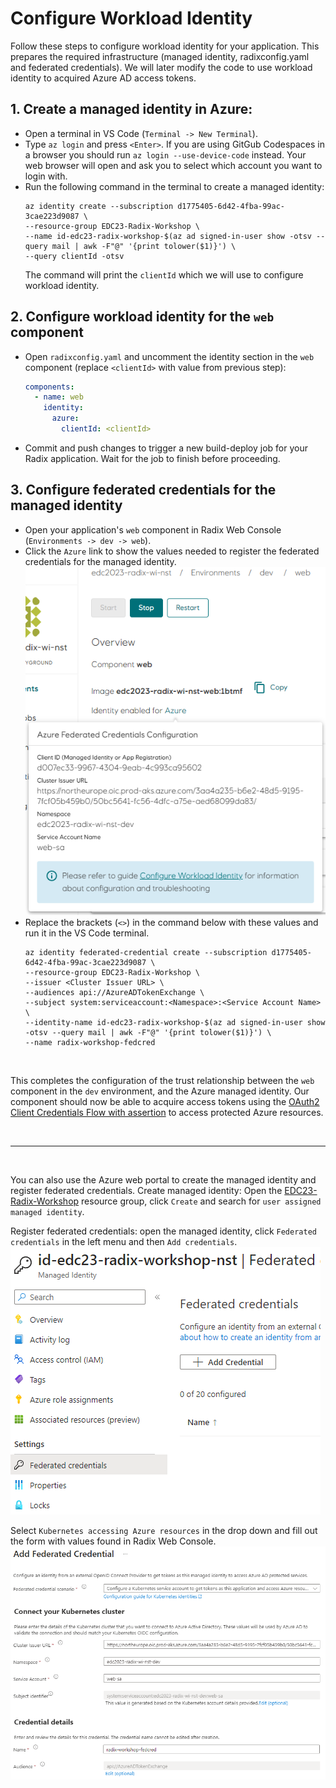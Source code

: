 # Configure Workload Identity

Follow these steps to configure workload identity for your application. This prepares the required infrastructure (managed identity, radixconfig.yaml and federated credentials). We will later modify the code to use workload identity to acquired Azure AD access tokens.



## 1. Create a managed identity in Azure:

- Open a terminal in VS Code (`Terminal -> New Terminal`).
- Type `az login` and press `<Enter>`. If you are using GitGub Codespaces in a browser you should run `az login --use-device-code` instead.
Your web browser will open and ask you to select which account you want to login with.
- Run the following command in the terminal to create a managed identity:
  ```
  az identity create --subscription d1775405-6d42-4fba-99ac-3cae223d9087 \
  --resource-group EDC23-Radix-Workshop \
  --name id-edc23-radix-workshop-$(az ad signed-in-user show -otsv --query mail | awk -F"@" '{print tolower($1)}') \
  --query clientId -otsv
  ```
  The command will print the `clientId` which we will use to configure workload identity.

## 2. Configure workload identity for the `web` component

- Open `radixconfig.yaml` and uncomment the identity section in the `web` component (replace `<clientId>` with value from previous step):
  ```yaml
  components:
    - name: web
      identity:
        azure:
          clientId: <clientId>
  ```
- Commit and push changes to trigger a new build-deploy job for your Radix application. Wait for the job to finish before proceeding.

## 3. Configure federated credentials for the managed identity

- Open your application's `web` component in Radix Web Console (`Environments -> dev -> web`).
- Click the `Azure` link to show the values needed to register the federated credentials for the managed identity.  
![federated-creds-values](radix-federated-cred-values.png)
- Replace the brackets (`<>`) in the command below with these values and run it in the VS Code terminal.
  ```
  az identity federated-credential create --subscription d1775405-6d42-4fba-99ac-3cae223d9087 \
  --resource-group EDC23-Radix-Workshop \
  --issuer <Cluster Issuer URL> \
  --audiences api://AzureADTokenExchange \
  --subject system:serviceaccount:<Namespace>:<Service Account Name> \
  --identity-name id-edc23-radix-workshop-$(az ad signed-in-user show -otsv --query mail | awk -F"@" '{print tolower($1)}') \
  --name radix-workshop-fedcred
  ```

<br/>

This completes the configuration of the trust relationship between the `web` component in the `dev` environment, and the Azure managed identity. Our component should now be able to acquire access tokens using the [OAuth2 Client Credentials Flow with assertion](https://learn.microsoft.com/en-us/azure/active-directory/develop/v2-oauth2-client-creds-grant-flow#third-case-access-token-request-with-a-federated-credential) to access protected Azure resources.

</br>

---

</br>

You can also use the Azure web portal to create the managed identity and register federated credentials.
Create managed identity: Open the [EDC23-Radix-Workshop](https://portal.azure.com/#@StatoilSRM.onmicrosoft.com/resource/subscriptions/d1775405-6d42-4fba-99ac-3cae223d9087/resourceGroups/EDC23-Radix-Workshop/overview) resource group, click `Create` and search for `user assigned managed identity`.

Register federated credentials: open the managed identity, click `Federated credentials` in the left menu and then `Add credentials`.  
![Add Federated creds](azure-add-federatet.png)

Select `Kubernetes accessing Azure resources` in the drop down and fill out the form with values found in Radix Web Console.  
![Federated creds form](federated-creds-form.png)
